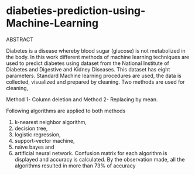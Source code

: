 # diabeties-prediction-using-Machine-Learning 
ABSTRACT

Diabetes is a disease whereby blood sugar (glucose) is not metabolized in the body. In this
work different methods of machine learning techniques are used to predict diabetes using
dataset from the National Institute of Diabetes and Digestive and Kidney Diseases. This
dataset has eight parameters. Standard Machine learning procedures are used, the data is
collected, visualized and prepared by cleaning. Two methods are used for cleaning,

Method 1- Column deletion and
Method 2- Replacing by mean.

Following algorithms are applied to both methods

1) k-nearest neighbor algorithm, 
2) decision tree, 
3) logistic regression, 
4) support-vector machine, 
5) naïve bayes and 
6) artificial neural network.
Confusion matrix for each algorithm is displayed and accuracy is calculated. By the
observation made, all the algorithms resulted in more than 73% of accuracy
